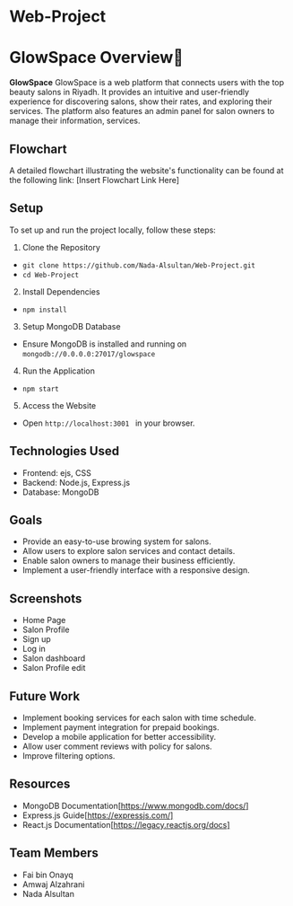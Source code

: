 # Web-Project
# GlowSpace Overview🌟

**GlowSpace** 
GlowSpace is a web platform that connects users with the top beauty salons in Riyadh. It provides an intuitive and user-friendly experience for discovering salons, show their rates, and exploring their services. The platform also features an admin panel for salon owners to manage their information, services.

## Flowchart
A detailed flowchart illustrating the website's functionality can be found at the following link: [Insert Flowchart Link Here]

## Setup
To set up and run the project locally, follow these steps:
1.	Clone the Repository
-  `git clone https://github.com/Nada-Alsultan/Web-Project.git `
-  `cd Web-Project `
2.	Install Dependencies
-  `npm install `
3.	Setup MongoDB Database
- Ensure MongoDB is installed and running on  `mongodb://0.0.0.0:27017/glowspace `
4.	Run the Application
- `npm start `
5.	Access the Website 
- Open  `http://localhost:3001 ` in your browser.

## Technologies Used
- Frontend: ejs, CSS
- Backend: Node.js, Express.js
- Database: MongoDB

## Goals
- Provide an easy-to-use browing system for salons.
- Allow users to explore salon services and contact details.
- Enable salon owners to manage their business efficiently.
- Implement a user-friendly interface with a responsive design.

## Screenshots
- Home Page
- Salon Profile
- Sign up
- Log in
- Salon dashboard
- Salon Profile edit

## Future Work
- Implement booking services for each salon with time schedule.
- Implement payment integration for prepaid bookings.
- Develop a mobile application for better accessibility.
- Allow user comment reviews with policy for salons.
- Improve filtering options.

## Resources
- MongoDB Documentation[https://www.mongodb.com/docs/]
- Express.js Guide[https://expressjs.com/]
- React.js Documentation[https://legacy.reactjs.org/docs]

## Team Members
- Fai bin Onayq
- Amwaj Alzahrani
- Nada Alsultan


